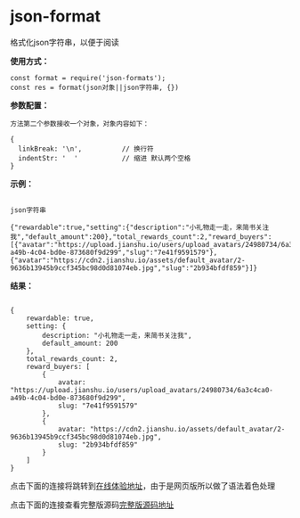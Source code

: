 # json-format
  格式化json字符串，以便于阅读

**使用方式：**
````
const format = require('json-formats');
const res = format(json对象||json字符串, {})
````
**参数配置：**
````
方法第二个参数接收一个对象，对象内容如下：

{
  linkBreak: '\n',          // 换行符
  indentStr: '  '           // 缩进 默认两个空格
}
````
**示例：**
```

json字符串

{"rewardable":true,"setting":{"description":"小礼物走一走，来简书关注我","default_amount":200},"total_rewards_count":2,"reward_buyers":[{"avatar":"https://upload.jianshu.io/users/upload_avatars/24980734/6a3c4ca0-a49b-4c04-bd0e-873680f9d299","slug":"7e41f9591579"},{"avatar":"https://cdn2.jianshu.io/assets/default_avatar/2-9636b13945b9ccf345bc98d0d81074eb.jpg","slug":"2b934bfdf859"}]}
```

**结果：**
````

{
    rewardable: true,
    setting: {
        description: "小礼物走一走，来简书关注我",
        default_amount: 200
    },
    total_rewards_count: 2,
    reward_buyers: [
        {
            avatar: "https://upload.jianshu.io/users/upload_avatars/24980734/6a3c4ca0-a49b-4c04-bd0e-873680f9d299",
            slug: "7e41f9591579"
        },
        {
            avatar: "https://cdn2.jianshu.io/assets/default_avatar/2-9636b13945b9ccf345bc98d0d81074eb.jpg",
            slug: "2b934bfdf859"
        }
    ]
}
````


点击下面的连接将跳转到[在线体验地址](https://etctest.cyzl.com/hello_json 'HelloJSON')，由于是网页版所以做了语法着色处理

点击下面的连接查看完整版源码[完整版源码地址](https://github.com/llf137224350/json-formats ' json-formats')
